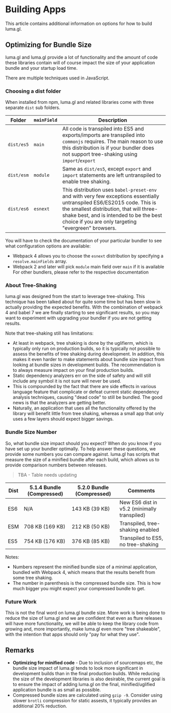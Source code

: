# Building Apps

This article contains additional information on options for how to build luma.gl.


## Optimizing for Bundle Size

luma.gl and luma.gl provide a lot of functionality and the amount of code these libraries contain will of course impact the size of your application bundle and your startup load time.

There are multiple techniques used in JavaScript.


### Choosing a dist folder

When installed from npm, luma.gl and related libraries come with three separate `dist` sub folders.

| Folder     | `mainField` | Description   |
| ---        | ---         | --- |
| `dist/es5` | `main`      | All code is transpiled into ES5 and exports/imports are transpiled into `commonjs` requires. The main reason to use this distribution is if your bundler does not support tree-shaking using `import`/`export` |
| `dist/esm` | `module`    | Same as `dist/es5`, except `export` and `import` statements are left untranspiled to enable tree shaking. |
| `dist/es6` | `esnext`    | This distribution uses `babel-preset-env` and with very few exceptions essentially untranspiled ES6/ES2015 code. This is the smallest distribution, that will three-shake best, and is intended to be the best choice if you are only targeting "evergreen" browsers. |

You will have to check the documentation of your particular bundler to see what configuration options are available:
* Webpack 4 allows you to choose the `esnext` distribution by specifying a `resolve.mainFields` array.
* Webpack 2 and later will pick `module` main field over `main` if it is available
For other bundlers, please refer to the respective documentation


### About Tree-Shaking

luma.gl was designed from the start to leverage tree-shaking. This technique has been talked about for quite some time but has been slow in actually providing the expected benefits. With the combination of webpack 4 and babel 7 we are finally starting to see significant results, so you may want to experiment with upgrading your bundler if you are not getting results.

Note that tree-shaking still has limitations:
* At least in webpack, tree shaking is done by the uglifierm, which is typically only run on production builds, so it is typically not possible to assess the benefits of tree shaking during development. In addition, this makes it even harder to make statements about bundle size impact from looking at bundle sizes in development builds. The recommendation is to always measure impact on your final production builds.
* Static dependency analyzers err on the side of safety and will still include any symbol it is not sure will never be used.
* This is compounded by the fact that there are side effects in various language feature that complicate or defeat current static dependency analysis techniques, causing "dead code" to still be bundled. The good news is that the analyzers are getting better.
* Naturally, an application that uses all the functionality offered by the library will benefit little from tree shaking, whereas a small app that only uses a few layers should expect bigger savings.


### Bundle Size Number

So, what bundle size impact should you expect? When do you know if you have set up your bundler optimally. To help answer these questions, we provide some numbers you can compare against. luma.gl has scripts that measure the size of a minified bundle after each build, which allows us to provide comparison numbers between releases.

> TBA - Table needs updating

| Dist | 5.1.4 Bundle (Compressed) | 5.2.0 Bundle (Compressed) | Comments |
| ---  | ---                       | ---                       | --- |
| ES6  | N/A                       | 143 KB (39 KB)            | New ES6 dist in v5.2 (minimally transpiled) |
| ESM  | 708 KB (169 KB)           | 212 KB (50 KB)           | Transpiled, tree-shaking enabled   |
| ES5  | 754 KB (176 KB)           | 376 KB (85 KB)           | Transpiled to ES5, no tree-shaking |

Notes:
* Numbers represent the minified bundle size of a minimal application, bundled with Webpack 4, which means that the results benefit from some tree shaking.
* The number in parenthesis is the compressed bundle size. This is how much bigger you might expect your compressed bundle to get.


### Future Work

This is not the final word on luma.gl bundle size. More work is being done to reduce the size of luma.gl and we are confident that even as fture releases will have more functionality, we will be able to keep the library code from growing and, more importantly, make luma.gl even more "tree shakeable", with the intention that apps should only "pay for what they use".


## Remarks

* **Optimizing for minified code** - Due to inclusion of sourcemaps etc, the bundle size impact of luma.gl tends to look more significant in development builds than in the final production builds. While reducing the size of the development libraries is also desirable, the current goal is to ensure the impact of adding luma.gl on the final, minified/uglified application bundle is as small as possible.
* Compressed bundle sizes are calculated using `gzip -9`. Consider using slower `brotli` compression for static assests, it typically provides an additional 20% reduction.
